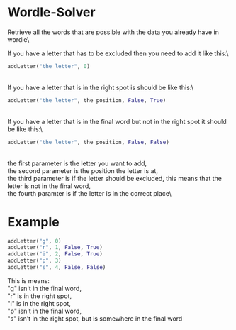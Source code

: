# Wordle-Solver
Retrieve all the words that are possible with the data you already have in wordle\

If you have a letter that has to be excluded then you need to add it like this:\
```python
addLetter("the letter", 0)
```
\
If you have a letter that is in the right spot is should be like this:\
```python
addLetter("the letter", the position, False, True)
```
\
If you have a letter that is in the final word but not in the right spot it should be like this:\
```python
addLetter("the letter", the position, False, False)
```
\
the first parameter is the letter you want to add,\
the second parameter is the position the letter is at,\
the third parameter is if the letter should be excluded, this means that the letter is not in the final word,\
the fourth paramter is if the letter is in the correct place\

# Example

```python
addLetter("g", 0)
addLetter("r", 1, False, True)
addLetter("i", 2, False, True)
addLetter("p", 3)
addLetter("s", 4, False, False)
```

This is means:\
"g" isn't in the final word,\
"r" is in the right spot,\
"i" is in the right spot,\
"p" isn't in the final word,\
"s" isn't in the right spot, but is somewhere in the final word
